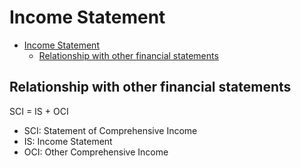 # Income Statement

- [Income Statement](#income-statement)
  - [Relationship with other financial statements](#relationship-with-other-financial-statements)

## Relationship with other financial statements

SCI = IS + OCI

- SCI: Statement of Comprehensive Income
- IS: Income Statement
- OCI: Other Comprehensive Income
